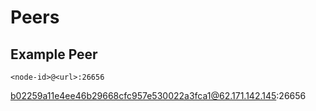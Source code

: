 # Peers

## Example Peer
```
<node-id>@<url>:26656
```
b02259a11e4ee46b29668cfc957e530022a3fca1@62.171.142.145:26656
